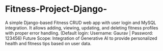 # Fitness-Project-Django-
A simple Django-based Fitness CRUD web app with user login and MySQL integration. It allows adding, viewing, updating, and deleting fitness profiles with proper error handling. (Default login: Username: Gaurav | Password: 123456)   Future Scope: Integration of Generative AI to provide personalized health and fitness tips based on user data.
